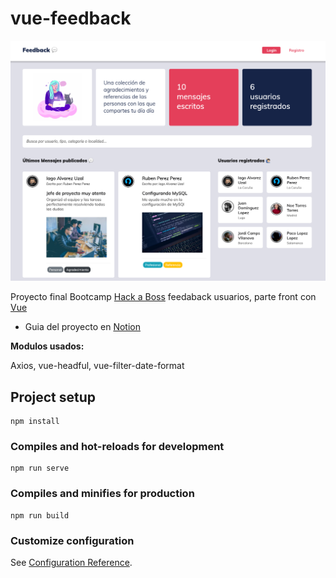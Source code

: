 # vue-feedback

![Vue Feedback](/public/feedback_project.png)

Proyecto final Bootcamp [Hack a Boss](https://hackaboss.com/) feedaback usuarios, parte front con [Vue](https://vuejs.org/)

- Guia del proyecto en [Notion](https://www.notion.so/iagouzal/Proyecto-final-Bootcamp-Hack-a-boss-6fdb3c70ed7a4f8b98f084d5f185db65)

**Modulos usados:**

Axios, vue-headful, vue-filter-date-format

## Project setup

```
npm install
```

### Compiles and hot-reloads for development

```
npm run serve
```

### Compiles and minifies for production

```
npm run build
```

### Customize configuration

See [Configuration Reference](https://cli.vuejs.org/config/).
